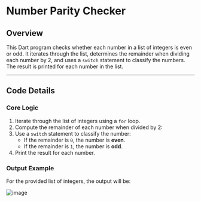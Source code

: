 # Number Parity Checker

## Overview

This Dart program checks whether each number in a list of integers is even or odd. It iterates through the list, determines the remainder when dividing each number by 2, and uses a `switch` statement to classify the numbers. The result is printed for each number in the list.

---

## Code Details

### Core Logic

1. Iterate through the list of integers using a `for` loop.
2. Compute the remainder of each number when divided by 2:
3. Use a `switch` statement to classify the number:
    - If the remainder is `0`, the number is **even**.
    - If the remainder is `1`, the number is **odd**.
4. Print the result for each number.

### Output Example

For the provided list of integers, the output will be:

![image](https://github.com/user-attachments/assets/a485ce28-95c1-4ec5-a269-a530a39c1d90)

